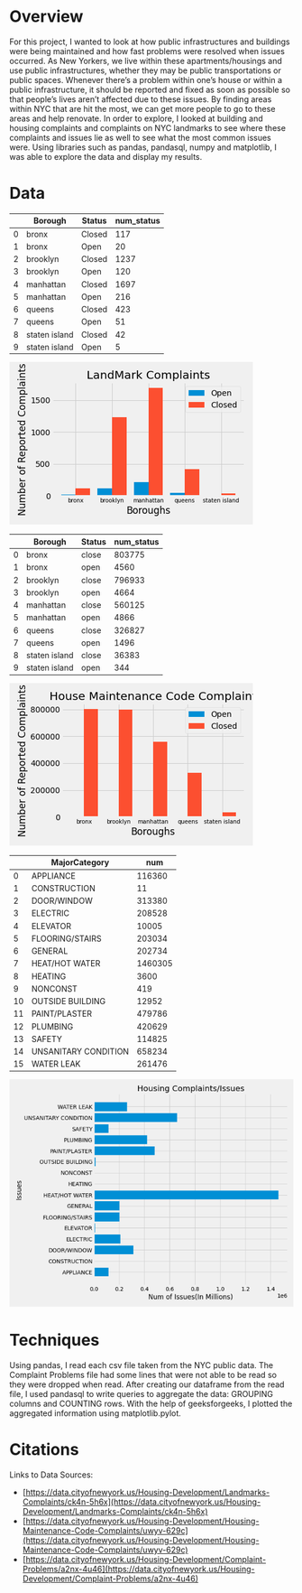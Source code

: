 # Overview
  For this project, I wanted to look at how public infrastructures and buildings were being maintained and how fast problems were resolved when issues occurred. As New Yorkers, we live within these apartments/housings and use public infrastructures, whether they may be public transportations or public spaces. Whenever there’s a problem within one’s house or within a public infrastructure, it should be reported and fixed as soon as possible so that people’s lives aren’t affected due to these issues. By finding areas within NYC that are hit the most, we can get more people to go to these areas and help renovate. In order to explore, I looked at building and housing complaints and complaints on NYC landmarks to see where these complaints and issues lie as well to see what the most common issues were. Using libraries such as pandas, pandasql, numpy and matplotlib, I was able to explore the data and display my results. 



# Data 


|        | Borough | Status | num_status |
|--------|---------|--------|------------|
0        |  bronx  | Closed |     117    |
1        |  bronx  |  Open  |     20     |
2        |brooklyn | Closed |     1237   |
3        |brooklyn |  Open  |     120    |
4        |manhattan| Closed |     1697   |
5        |manhattan|  Open  |     216    |
6        |queens   | Closed |     423    |
7        |queens   |  Open  |     51     |
8        |staten island|  Closed |          42 |
9        |staten island|    Open |          5  |

![graph](landmark.png)

|        | Borough | Status | num_status |
|--------|---------|--------|------------|
0        |  bronx  | close  |   803775   |
1        |  bronx  | open   |    4560    |
2        |brooklyn | close  |   796933   |
3        |brooklyn |  open  |    4664    |
4        |manhattan| close  |   560125   |
5        |manhattan|  open  |    4866    |
6        |queens   |  close |   326827   |
7        |queens   |  open  |    1496    |
8        |staten island|  close |       36383 |
9        |staten island |  open |       344 |

![graph](Housing.png)

|        | MajorCategory   |   num  |
|--------|------------------|------------|
0        |      APPLIANCE  | 116360 |
1        |   CONSTRUCTION  |    11 |
2        |    DOOR/WINDOW  | 313380 |
3        |       ELECTRIC  |  208528 |
4        |       ELEVATOR  |  10005  |
5        |FLOORING/STAIRS  | 203034  |
6        |        GENERAL  | 202734  |
7        | HEAT/HOT WATER  | 1460305 |
8        |        HEATING  |   3600  |
9        |       NONCONST  |    419  |
10       |OUTSIDE BUILDING |   12952 |
11       |  PAINT/PLASTER  | 479786  |
12       |       PLUMBING  | 420629  |
13       |         SAFETY |  114825  |
14       |UNSANITARY CONDITION |  658234 |
15       |     WATER LEAK |  261476     |

![graph](Complaint.png)

# Techniques 
  Using pandas, I read each csv file taken from the NYC public data. The Complaint Problems file had some lines that were not able to be read so they were dropped when read. After creating our dataframe from the read file, I used pandasql to write queries to aggregate the data: GROUPING columns and COUNTING rows. With the help of geeksforgeeks, I plotted the aggregated information using matplotlib.pylot. 

# Citations 
Links to Data Sources:
- [https://data.cityofnewyork.us/Housing-Development/Landmarks-Complaints/ck4n-5h6x](https://data.cityofnewyork.us/Housing-Development/Landmarks-Complaints/ck4n-5h6x)
- [https://data.cityofnewyork.us/Housing-Development/Housing-Maintenance-Code-Complaints/uwyv-629c](https://data.cityofnewyork.us/Housing-Development/Housing-Maintenance-Code-Complaints/uwyv-629c)
- [https://data.cityofnewyork.us/Housing-Development/Complaint-Problems/a2nx-4u46](https://data.cityofnewyork.us/Housing-Development/Complaint-Problems/a2nx-4u46)
